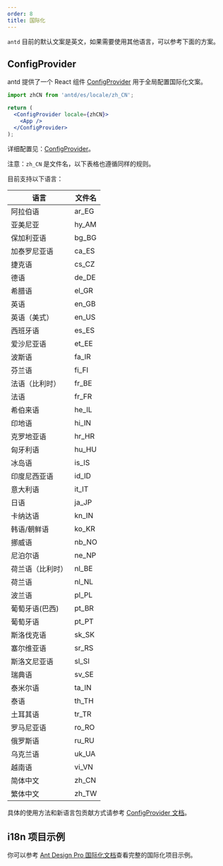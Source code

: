 ```yaml
---
order: 8
title: 国际化
---
```


`antd` 目前的默认文案是英文，如果需要使用其他语言，可以参考下面的方案。

## ConfigProvider

antd 提供了一个 React 组件 [ConfigProvider](/components/config-provider) 用于全局配置国际化文案。

```jsx
import zhCN from 'antd/es/locale/zh_CN';

return (
  <ConfigProvider locale={zhCN}>
    <App />
  </ConfigProvider>
);
```

详细配置见：[ConfigProvider](/components/config-provider)。

注意：`zh_CN` 是文件名，以下表格也遵循同样的规则。

目前支持以下语言：

| 语言             | 文件名 |
| ---------------- | ------ |
| 阿拉伯语         | ar_EG  |
| 亚美尼亚         | hy_AM  |
| 保加利亚语       | bg_BG  |
| 加泰罗尼亚语     | ca_ES  |
| 捷克语           | cs_CZ  |
| 德语             | de_DE  |
| 希腊语           | el_GR  |
| 英语             | en_GB  |
| 英语（美式）     | en_US  |
| 西班牙语         | es_ES  |
| 爱沙尼亚语       | et_EE  |
| 波斯语           | fa_IR  |
| 芬兰语           | fi_FI  |
| 法语（比利时）   | fr_BE  |
| 法语             | fr_FR  |
| 希伯来语         | he_IL  |
| 印地语           | hi_IN  |
| 克罗地亚语       | hr_HR  |
| 匈牙利语         | hu_HU  |
| 冰岛语           | is_IS  |
| 印度尼西亚语     | id_ID  |
| 意大利语         | it_IT  |
| 日语             | ja_JP  |
| 卡纳达语         | kn_IN  |
| 韩语/朝鲜语      | ko_KR  |
| 挪威语           | nb_NO  |
| 尼泊尔语         | ne_NP  |
| 荷兰语（比利时） | nl_BE  |
| 荷兰语           | nl_NL  |
| 波兰语           | pl_PL  |
| 葡萄牙语(巴西)   | pt_BR  |
| 葡萄牙语         | pt_PT  |
| 斯洛伐克语       | sk_SK  |
| 塞尔维亚语       | sr_RS  |
| 斯洛文尼亚语     | sl_SI  |
| 瑞典语           | sv_SE  |
| 泰米尔语         | ta_IN  |
| 泰语             | th_TH  |
| 土耳其语         | tr_TR  |
| 罗马尼亚语       | ro_RO  |
| 俄罗斯语         | ru_RU  |
| 乌克兰语         | uk_UA  |
| 越南语           | vi_VN  |
| 简体中文         | zh_CN  |
| 繁体中文         | zh_TW  |

具体的使用方法和新语言包贡献方式请参考 [ConfigProvider 文档](/components/config-provider)。

## i18n 项目示例

你可以参考 [Ant Design Pro 国际化文档](https://pro.ant.design/docs/i18n-cn)查看完整的国际化项目示例。
